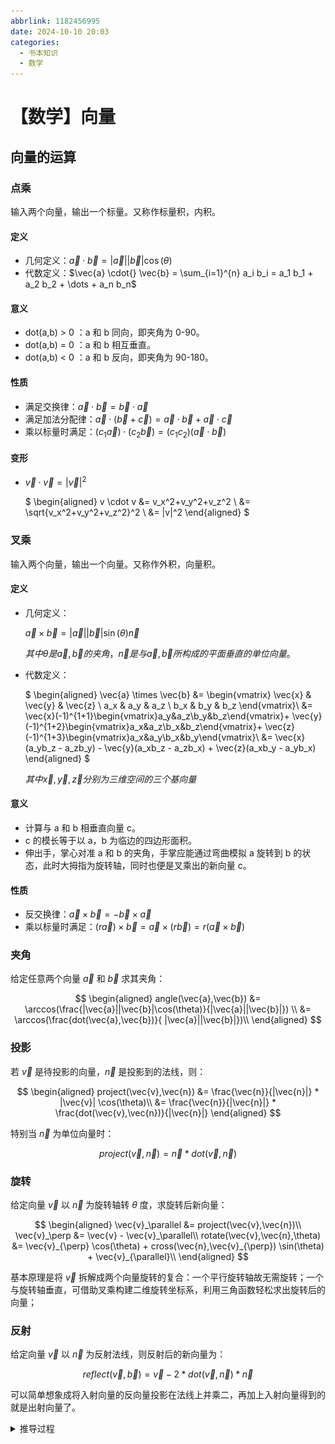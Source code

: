 ```yaml
---
abbrlink: 1182456995
date: 2024-10-10 20:03
categories:
  - 书本知识
  - 数学
---
```


# 【数学】向量

## 向量的运算

### 点乘

输入两个向量，输出一个标量。又称作标量积，内积。

#### 定义

- 几何定义：$\vec{a} \cdot{} \vec{b} = |\vec{a}| |\vec{b}| \cos(\theta)$
- 代数定义：$\vec{a} \cdot{} \vec{b} = \sum_{i=1}^{n} a_i b_i = a_1 b_1 + a_2 b_2 + \dots + a_n b_n$

#### 意义

- dot(a,b) > 0 ：a 和 b 同向，即夹角为 0-90。
- dot(a,b) = 0 ：a 和 b 相互垂直。
- dot(a,b) < 0 ：a 和 b 反向，即夹角为 90-180。

#### 性质

- 满足交换律：$\vec{a} \cdot \vec{b} = \vec{b} \cdot \vec{a}$
- 满足加法分配律：$\vec{a} \cdot (\vec{b} + \vec{c}) = \vec{a} \cdot \vec{b} + \vec{a} \cdot \vec{c}$
- 乘以标量时满足：$( c_1 \vec{a} ) \cdot ( c_2 \vec{b} ) = ( c_1 c_2 ) ( \vec{a} \cdot \vec{b} )$

#### 变形

- $\vec{v} \cdot \vec{v}= |\vec{v}|^2$

  $
  \begin{aligned}
  v \cdot v
  &= v_x^2+v_y^2+v_z^2 \\
  &= \sqrt{v_x^2+v_y^2+v_z^2}^2 \\
  &= |v|^2
  \end{aligned}
  $

### 叉乘

输入两个向量，输出一个向量。又称作外积，向量积。

#### 定义

- 几何定义：

  $\vec{a} \times \vec{b} = |\vec{a}| |\vec{b}| \sin(\theta) \vec{n}$

  $其中 \theta 是 \vec{a},\vec{b} 的夹角，\vec{n}是与\vec{a},\vec{b}所构成的平面垂直的单位向量。$

- 代数定义：

  $
  \begin{aligned}
  \vec{a} \times \vec{b} 
  &=
  \begin{vmatrix}
  \vec{x} & \vec{y} & \vec{z} \\
  a_x & a_y & a_z \\
  b_x & b_y & b_z
  \end{vmatrix}\\
  &=
  \vec{x}(-1)^{1+1}\begin{vmatrix}a_y&a_z\\b_y&b_z\end{vmatrix}+
  \vec{y}(-1)^{1+2}\begin{vmatrix}a_x&a_z\\b_x&b_z\end{vmatrix}+
  \vec{z}(-1)^{1+3}\begin{vmatrix}a_x&a_y\\b_x&b_y\end{vmatrix}\\
  &=
  \vec{x}(a_yb_z - a_zb_y) - \vec{y}(a_xb_z - a_zb_x) + \vec{z}(a_xb_y - a_yb_x)
  \end{aligned}
  $

  $其中\vec{x},\vec{y},\vec{z} 分别为三维空间的三个基向量$

#### 意义

- 计算与 a 和 b 相垂直向量 c。
- c 的模长等于以 a，b 为临边的四边形面积。
- 伸出手，掌心对准 a 和 b 的夹角，手掌应能通过弯曲模拟 a 旋转到 b 的状态，此时大拇指为旋转轴，同时也便是叉乘出的新向量 c。

#### 性质

- 反交换律：$\vec{a}\times\vec{b}=-\vec{b}\times\vec{a}$
- 乘以标量时满足：$(r\vec{a})×\vec{b}=\vec{a}×(r\vec{b})=r(\vec{a}×\vec{b})$

### 夹角

给定任意两个向量 $\vec{a}$ 和 $\vec{b}$ 求其夹角：

$$
\begin{aligned}
angle(\vec{a},\vec{b})
&= \arccos(\frac{|\vec{a}||\vec{b}|\cos(\theta)}{|\vec{a}||\vec{b}|}) \\
&= \arccos(\frac{dot(\vec{a},\vec{b})}{ |\vec{a}||\vec{b}|})\\
\end{aligned}
$$

### 投影

若 $\vec{v}$ 是待投影的向量，$\vec{n}$ 是投影到的法线，则：

$$
\begin{aligned}
project(\vec{v},\vec{n})
&= \frac{\vec{n}}{|\vec{n}|} * |\vec{v}| \cos(\theta)\\
&= \frac{\vec{n}}{|\vec{n}|} * \frac{dot(\vec{v},\vec{n})}{|\vec{n}|}
\end{aligned}
$$

特别当 $\vec{n}$ 为单位向量时：

$$
project(\vec{v},\vec{n}) = \vec{n} * dot(\vec{v},\vec{n})
$$

### 旋转

给定向量 $\vec{v}$ 以 $\vec{n}$ 为旋转轴转 $\theta$ 度，求旋转后新向量：

$$
\begin{aligned}
\vec{v}_\parallel &= project(\vec{v},\vec{n})\\
\vec{v}_\perp &= \vec{v} - \vec{v}_\parallel\\
rotate(\vec{v},\vec{n},\theta)
&= \vec{v}_{\perp} \cos(\theta) + cross(\vec{n},\vec{v}_{\perp}) \sin(\theta) + \vec{v}_{\parallel}\\
\end{aligned}
$$

基本原理是将 $\vec{v}$ 拆解成两个向量旋转的复合：一个平行旋转轴故无需旋转；一个与旋转轴垂直，可借助叉乘构建二维旋转坐标系，利用三角函数轻松求出旋转后的向量；

### 反射

给定向量 $\vec{v}$ 以 $\vec{n}$ 为反射法线，则反射后的新向量为：

$$
reflect(\vec{v},\vec{b})=\vec{v} - 2* dot(\vec{v},\vec{n}) * \vec{n}
$$

可以简单想象成将入射向量的反向量投影在法线上并乘二，再加上入射向量得到的就是出射向量了。

<details>
<summary>推导过程</summary>

![alt text](../../../../assets/images/反射.drawio.svg)

以上图为例即求出 $\vec{OB}$ 的值，$\vec{AO}$ 和 $\vec{OP}$的方向（后续简称 $\vec{n}$ ） 分别为入射角和法线。

$$
\begin{aligned}
\vec{OB} &= \vec{AB}-\vec{AO} \\
&= 2\vec{AP} - \vec{AO}\\
&= 2(\vec{AO} + \vec{OP})-\vec{AO}\\
&= \vec{AO} + 2\vec{OP}\\
&= \vec{AO} + 2 * project(\vec{OA},\vec{n})\\
&= \vec{AO} + 2 * dot(-\vec{AO},\vec{n}) * \vec{n}\\
&= \vec{v} - 2 * dot(\vec{v},\vec{n}) * \vec{n}
\end{aligned}
$$

</details>
